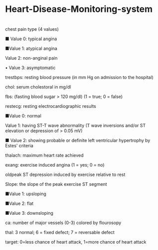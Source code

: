 # Heart-Disease-Monitoring-system
#
chest pain type (4 values)

■ Value 0: typical angina

■Value 1: atypical angina

Value 2: non-anginal pain

• Value 3: asymptomatic

trestbps: resting blood pressure (in mm Hg on admission to the hospital)

chol: serum cholestoral in mg/dl

fbs: (fasting blood sugar > 120 mg/dl) (1 = true; 0 = false)

restecg: resting electrocardiographic results

■Value 0: normal

Value 1: having ST-T wave abnormality (T wave inversions and/or ST elevation or depression of > 0.05 mV)

■ Value 2: showing probable or definite left ventricular hypertrophy by Estes' criteria

thalach: maximum heart rate achieved

exang: exercise induced angina (1 = yes; 0 = no)

oldpeak ST depression induced by exercise relative to rest

Slope: the slope of the peak exercise ST segment

■Value 1: upsloping

■Value 2: flat

■Value 3: downsloping

ca: number of major vessels (0-3) colored by flourosopy

thal: 3 normal; 6 = fixed defect; 7 = reversable defect

target: 0=less chance of heart attack, 1=more chance of heart attack

